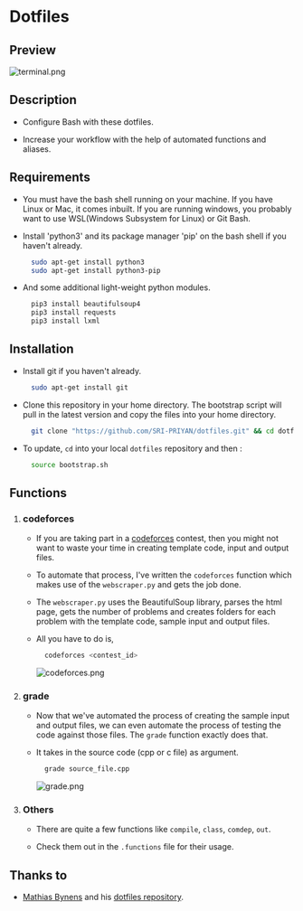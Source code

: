 # Dotfiles

## Preview

![terminal.png](https://i.postimg.cc/dtkv6BJS/terminal.png)

## Description

* Configure Bash with these dotfiles.

* Increase your workflow with the help of automated functions and aliases.

## Requirements

* You must have the bash shell running on your machine. If you have Linux or Mac, it comes inbuilt. If you are running windows, you probably want to use WSL(Windows Subsystem for Linux) or Git Bash.

* Install 'python3' and its package manager 'pip' on the bash shell if you haven't already.

  ```bash
    sudo apt-get install python3
    sudo apt-get install python3-pip
  ```

* And some additional light-weight python modules.

  ```bash
    pip3 install beautifulsoup4
    pip3 install requests
    pip3 install lxml
  ```

## Installation

* Install git if you haven't already.

  ```bash
    sudo apt-get install git
  ```

* Clone this repository in your home directory. The bootstrap script will pull in the latest version and copy the files into your home directory.

  ```bash
    git clone "https://github.com/SRI-PRIYAN/dotfiles.git" && cd dotfiles && source bootstrap.sh
  ```

* To update, `cd` into your local `dotfiles` repository and then :

  ```bash
    source bootstrap.sh
  ```

## Functions

1. ### codeforces

    * If you are taking part in a [codeforces](https://codeforces.com/contests) contest, then you might not want to waste your time in creating template code, input and output files.

    * To automate that process, I've written the `codeforces` function which makes use of the `webscraper.py` and gets the job done.

    * The `webscraper.py` uses the BeautifulSoup library, parses the html page, gets the number of problems and creates folders for each problem with the template code, sample input and output files.

    * All you have to do is,

      ```bash
        codeforces <contest_id>
      ```

      ![codeforces.png](https://i.postimg.cc/CxD7wXj5/codeforces.png)

2. ### grade

    * Now that we've automated the process of creating the sample input and output files, we can even automate the process of testing the code against those files. The `grade` function exactly does that.

    * It takes in the source code (cpp or c file) as argument.

      ```bash
        grade source_file.cpp
      ```

      ![grade.png](https://i.postimg.cc/Sxb4QXXh/grade.png)

3. ### Others

    * There are quite a few functions like `compile`, `class`, `comdep`, `out`.

    * Check them out in the `.functions` file for their usage.

## Thanks to

* [Mathias Bynens](https://mathiasbynens.be/) and his [dotfiles repository](https://github.com/mathiasbynens/dotfiles).
